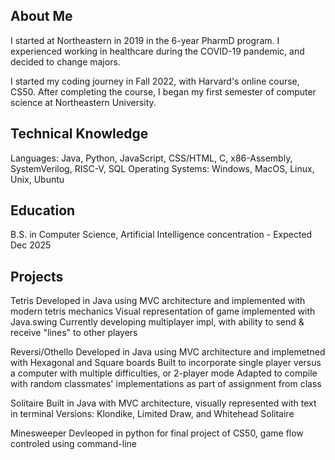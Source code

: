 ## About Me

I started at Northeastern in 2019 in the 6-year PharmD program. I experienced working in healthcare during the COVID-19 pandemic, and decided to change majors.

I started my coding journey in Fall 2022, with Harvard's online course, CS50. After completing the course, I began my first semester of computer science at Northeastern University.

## Technical Knowledge

Languages: Java, Python, JavaScript, CSS/HTML, C, x86-Assembly, SystemVerilog, RISC-V, SQL
Operating Systems: Windows, MacOS, Linux, Unix, Ubuntu

## Education

B.S. in Computer Science, Artificial Intelligence concentration - Expected Dec 2025

## Projects

Tetris
Developed in Java using MVC architecture and implemented with modern tetris mechanics
Visual representation of game implemented with Java.swing
Currently developing multiplayer impl, with ability to send & receive "lines" to other players

Reversi/Othello
Developed in Java using MVC architecture and implemetned with Hexagonal and Square boards
Built to incorporate single player versus a computer with multiple difficulties, or 2-player mode
Adapted to compile with random classmates' implementations as part of assignment from class

Solitaire
Built in Java with MVC architecture, visually represented with text in terminal
Versions: Klondike, Limited Draw, and Whitehead Solitaire

Minesweeper
Devleoped in python for final project of CS50, game flow controled using command-line
